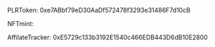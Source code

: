 PLRToken: 0xe7ABbf79eD30AaDf572478f3293e31486F7d10cB

NFTmint:  

AffilateTracker: 0xE5729c133b3192E1540c466EDB443D6dB10E2800
